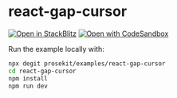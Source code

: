 # react-gap-cursor

[![Open in StackBlitz](https://developer.stackblitz.com/img/open_in_stackblitz.svg)](https://stackblitz.com/github/prosekit/examples/tree/master/react-gap-cursor)
[![Open with CodeSandbox](https://assets.codesandbox.io/github/button-edit-lime.svg)](https://codesandbox.io/p/sandbox/github/prosekit/examples/tree/master/react-gap-cursor)

Run the example locally with:

```bash
npx degit prosekit/examples/react-gap-cursor
cd react-gap-cursor
npm install
npm run dev
```
